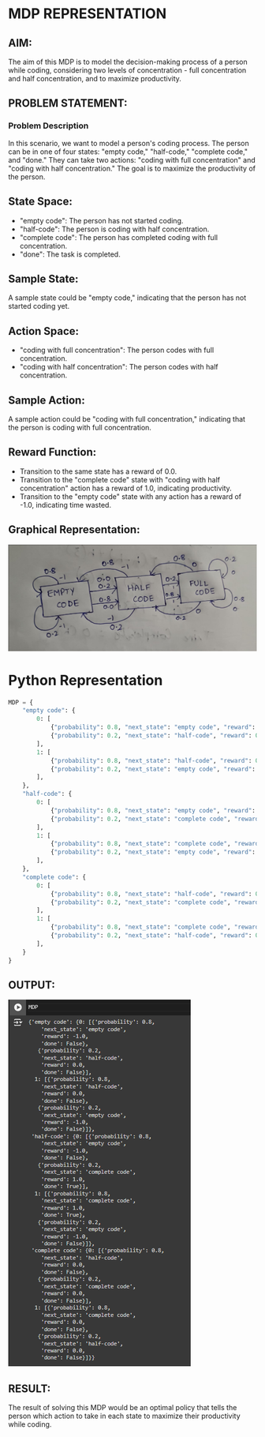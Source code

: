 # MDP REPRESENTATION
## AIM:
The aim of this MDP is to model the decision-making process of a person while coding, considering two levels of concentration - full concentration and half concentration, and to maximize productivity.

## PROBLEM STATEMENT:
### Problem Description
In this scenario, we want to model a person's coding process. The person can be in one of four states: "empty code," "half-code," "complete code," and "done." They can take two actions: "coding with full concentration" and "coding with half concentration." The goal is to maximize the productivity of the person.

## State Space:
- "empty code": The person has not started coding.
- "half-code": The person is coding with half concentration.
- "complete code": The person has completed coding with full concentration.
- "done": The task is completed.

## Sample State:
A sample state could be "empty code," indicating that the person has not started coding yet.

## Action Space:
- "coding with full concentration": The person codes with full concentration.
- "coding with half concentration": The person codes with half concentration.

## Sample Action:
A sample action could be "coding with full concentration," indicating that the person is coding with full concentration.

## Reward Function:
- Transition to the same state has a reward of 0.0.
- Transition to the "complete code" state with "coding with half concentration" action has a reward of 1.0, indicating productivity.
- Transition to the "empty code" state with any action has a reward of -1.0, indicating time wasted.

## Graphical Representation:
![image](3.jpg)

# Python Representation
```python
MDP = {
    "empty code": {
        0: [
            {"probability": 0.8, "next_state": "empty code", "reward": -1.0, "done": False},
            {"probability": 0.2, "next_state": "half-code", "reward": 0.0, "done": False},
        ],
        1: [
            {"probability": 0.8, "next_state": "half-code", "reward": 0.0, "done": False},
            {"probability": 0.2, "next_state": "empty code", "reward": -1.0, "done": False},
        ],
    },
    "half-code": {
        0: [
            {"probability": 0.8, "next_state": "empty code", "reward": -1.0, "done": False},
            {"probability": 0.2, "next_state": "complete code", "reward": 1.0, "done": True},
        ],
        1: [
            {"probability": 0.8, "next_state": "complete code", "reward": 1.0, "done": True},
            {"probability": 0.2, "next_state": "empty code", "reward": -1.0, "done": False},
        ],
    },
    "complete code": {
        0: [
            {"probability": 0.8, "next_state": "half-code", "reward": 0.0, "done": False},
            {"probability": 0.2, "next_state": "complete code", "reward": 0.0, "done": False},
        ],
        1: [
            {"probability": 0.8, "next_state": "complete code", "reward": 0.0, "done": False},
            {"probability": 0.2, "next_state": "half-code", "reward": 0.0, "done": False},
        ],
    }
}
```
## OUTPUT:
![image](2.png)


## RESULT:
The result of solving this MDP would be an optimal policy that tells the person which action to take in each state to maximize their productivity while coding.
